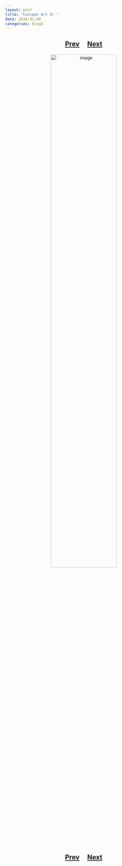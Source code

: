 ```yaml
---
layout: post
title: "Concept Art 9: "
date: 2018-01-08
categories: blog2
---
```


<h2>
  <p style="text-align:center;">
    <a href="/wingsofthechorus/archive/2017/09/08/conceptart8">Prev</a>
    &nbsp;&nbsp;&nbsp;
    <a href="/wingsofthechorus/archive/2018/01/17/conceptart10">Next</a>
  </p>
</h2>

<p style="text-align:center;">
  <img src="/wingsofthechorus/images/conceptart/ca9.png" width="65%" alt="image"/>
</p>

<h2>
  <p style="text-align:center;">
    <a href="/wingsofthechorus/archive/2017/09/08/conceptart8">Prev</a>
    &nbsp;&nbsp;&nbsp;
    <a href="/wingsofthechorus/archive/2018/01/17/conceptart10">Next</a>
  </p>
</h2>
